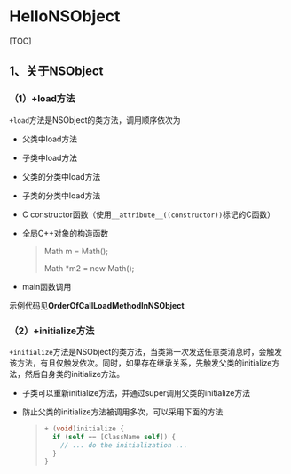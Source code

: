 # HelloNSObject

[TOC]

## 1、关于NSObject

### （1）+load方法

`+load`方法是NSObject的类方法，调用顺序依次为

* 父类中load方法

* 子类中load方法

* 父类的分类中load方法

* 子类的分类中load方法

* C constructor函数（使用`__attribute__((constructor))`标记的C函数）

* 全局C++对象的构造函数

  > Math m = Math();
  >
  > Math *m2 = new Math();

* main函数调用

示例代码见**OrderOfCallLoadMethodInNSObject**



### （2）+initialize方法

`+initialize`方法是NSObject的类方法，当类第一次发送任意类消息时，会触发该方法，有且仅触发依次。同时，如果存在继承关系，先触发父类的initialize方法，然后自身类的initialize方法。

* 子类可以重新initialize方法，并通过super调用父类的initialize方法

* 防止父类的initialize方法被调用多次，可以采用下面的方法

  > ```objective-c
  > + (void)initialize {
  >   if (self == [ClassName self]) {
  >     // ... do the initialization ...
  >   }
  > }
  > ```

